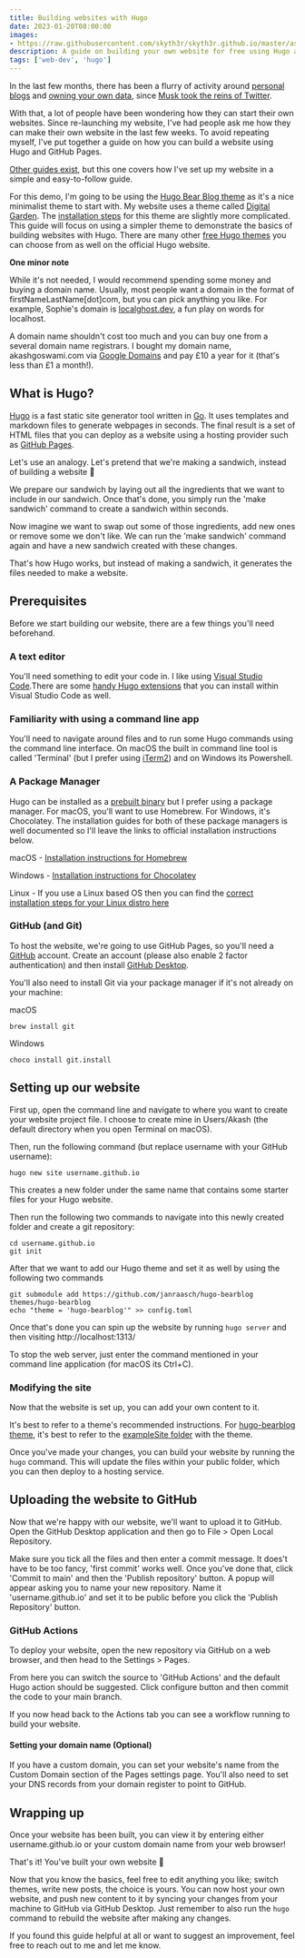 ```yaml
---
title: Building websites with Hugo
date: 2023-01-20T08:00:00
images: 
- https://raw.githubusercontent.com/skyth3r/skyth3r.github.io/master/assets/article-images/setting-up-hugo-header.png
description: A guide on building your own website for free using Hugo and Github Pages.
tags: ['web-dev', 'hugo']
---
```


In the last few months, there has been a flurry of activity around [personal blogs](https://www.theverge.com/23513418/bring-back-personal-blogging) and [owning your own data](https://www.brycewray.com/posts/2022/11/own-your-stuff/), since [Musk took the reins of Twitter](https://www.theverge.com/23551060/elon-musk-twitter-takeover-layoffs-workplace-salute-emoji).

With that, a lot of people have been wondering how they can start their own websites. Since re-launching my website, I've had people ask me how they can make their own website in the last few weeks. To avoid repeating myself, I've put together a guide on how you can build a website using Hugo and GitHub Pages.

[Other guides exist](https://kinsta.com/blog/hugo-static-site/), but this one covers how I've set up my website in a simple and easy-to-follow guide.

For this demo, I'm going to be using the [Hugo Bear Blog theme](https://github.com/janraasch/hugo-bearblog) as it's a nice minimalist theme to start with. My website uses a theme called [Digital Garden](https://github.com/apvarun/digital-garden-hugo-theme). The [installation steps](https://digital-garden-hugo-theme.vercel.app/articles/installation/) for this theme are slightly more complicated. This guide will focus on using a simpler theme to demonstrate the basics of building websites with Hugo. There are many other [free Hugo themes](https://themes.gohugo.io/) you can choose from as well on the official Hugo website. 

**One minor note**

While it's not needed, I would recommend spending some money and buying a domain name. Usually, most people want a domain in the format of firstNameLastName[dot]com, but you can pick anything you like. For example, Sophie's domain is [localghost.dev](https://localghost.dev/), a fun play on words for localhost. 

A domain name shouldn't cost too much and you can buy one from a several domain name registrars. I bought my domain name, akashgoswami.com via [Google Domains](https://domains.google/) and pay £10 a year for it (that's less than £1 a month!).

## What is Hugo?
[Hugo](https://gohugo.io/) is a fast static site generator tool written in [Go](https://go.dev/). It uses templates and markdown files to generate webpages in seconds. The final result is a set of HTML files that you can deploy as a website using a hosting provider such as [GitHub Pages](https://pages.github.com/).

Let's use an analogy. Let's pretend that we're making a sandwich, instead of building a website 🥪

We prepare our sandwich by laying out all the ingredients that we want to include in our sandwich. Once that's done, you simply run the 'make sandwich' command to create a sandwich within seconds.

Now imagine we want to swap out some of those ingredients, add new ones or remove some we don't like. We can run the 'make sandwich' command again and have a new sandwich created with these changes.

That's how Hugo works, but instead of making a sandwich, it generates the files needed to make a website.

## Prerequisites

Before we start building our website, there are a few things you'll need beforehand.

### A text editor

You'll need something to edit your code in. I like using [Visual Studio Code](https://code.visualstudio.com/).There are some [handy Hugo extensions](https://gohugo.io/tools/editors/#visual-studio-code) that you can install within Visual Studio Code as well.

### Familiarity with using a command line app

You'll need to navigate around files and to run some Hugo commands using the command line interface. On macOS the built in command line tool is called 'Terminal' (but I prefer using [iTerm2](https://iterm2.com/)) and on Windows its Powershell. 

### A Package Manager

Hugo can be installed as a [prebuilt binary](https://gohugo.io/installation/) but I prefer using a package manager. For macOS, you'll want to use Homebrew. For Windows, it's Chocolatey. The installation guides for both of these package managers is well documented so I'll leave the links to official installation instructions below.

macOS - [Installation instructions for Homebrew](https://brew.sh/)

Windows - [Installation instructions for Chocolatey](https://chocolatey.org/install)

Linux - If you use a Linux based OS then you can find the [correct installation steps for your Linux distro here](https://gohugo.io/installation/linux/)

### GitHub (and Git)

To host the website, we're going to use GitHub Pages, so you'll need a [GitHub](https://github.com/) account. Create an account (please also enable 2 factor authentication) and then install [GitHub Desktop](https://desktop.github.com/).

You'll also need to install Git via your package manager if it's not already on your machine:

macOS

```
brew install git
```

Windows

```
choco install git.install
```

## Setting up our website

First up, open the command line and navigate to where you want to create your website project file. I choose to create mine in Users/Akash (the default directory when you open Terminal on macOS). 

Then, run the following command (but replace username with your GitHub username):

```
hugo new site username.github.io
```

This creates a new folder under the same name that contains some starter files for your Hugo website.

Then run the following two commands to navigate into this newly created folder and create a git repository:
```
cd username.github.io
git init
```

After that we want to add our Hugo theme and set it as well by using the following two commands

```
git submodule add https://github.com/janraasch/hugo-bearblog themes/hugo-bearblog
echo "theme = 'hugo-bearblog'" >> config.toml
```

Once that's done you can spin up the website by running  `hugo server` and then visiting http://localhost:1313/

To stop the web server, just enter the command mentioned in your command line application (for macOS its Ctrl+C).

### Modifying the site

Now that the website is set up, you can add your own content to it. 

It's best to refer to a theme's recommended instructions. For [hugo-bearblog theme](https://github.com/janraasch/hugo-bearblog/), it's best to refer to the [exampleSite folder](https://github.com/janraasch/hugo-bearblog/tree/master/exampleSite) with the theme.

Once you've made your changes, you can build your website by running the `hugo` command. This will update the files within your public folder, which you can then deploy to a hosting service.

## Uploading the website to GitHub

Now that we're happy with our website, we'll want to upload it to GitHub. Open the GitHub Desktop application and then go to File > Open Local Repository. 

Make sure you tick all the files and then enter a commit message. It does't have to be too fancy, 'first commit' works well. Once you've done that, click 'Commit to main' and then the 'Publish repository' button. A popup will appear asking you to name your new repository. Name it 'username.github.io' and set it to be public before you click the 'Publish Repository' button.

### GitHub Actions

To deploy your website, open the new repository via GitHub on a web browser, and then head to the Settings > Pages. 

From here you can switch the source to 'GitHub Actions' and the default Hugo action should be suggested. Click configure button and then commit the code to your main branch.

If you now head back to the Actions tab you can see a workflow running to build your website.

#### Setting your domain name (Optional)

If you have a custom domain, you can set your website's name from the Custom Domain section of the Pages settings page. You'll also need to set your DNS records from your domain register to point to GitHub. 

## Wrapping up

Once your website has been built, you can view it by entering either username.github.io or your custom domain name from your web browser!

That's it! You've built your own website 🎉

Now that you know the basics, feel free to edit anything you like; switch themes, write new posts, the choice is yours. You can now host your own website, and push new content to it by syncing your changes from your machine to GitHub via GitHub Desktop. Just remember to also run the `hugo` command to rebuild the website after making any changes.

If you found this guide helpful at all or want to suggest an improvement, feel free to reach out to me and let me know.